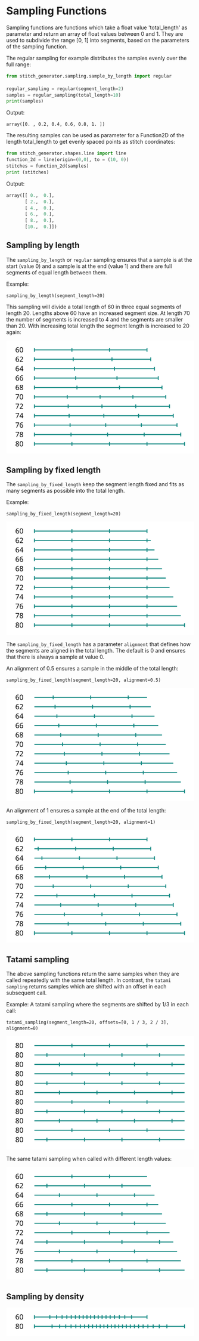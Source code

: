 # Sampling Functions

Sampling functions are functions which take a float value 'total_length' as parameter and return an
array of float values between 0 and 1. They are used to subdivide the range [0, 1] into segments,
based on the parameters of the sampling function.

The regular sampling for example distributes the samples evenly over the full range:

```python
from stitch_generator.sampling.sample_by_length import regular

regular_sampling = regular(segment_length=2)
samples = regular_sampling(total_length=10)
print(samples)
```

Output:

    array([0. , 0.2, 0.4, 0.6, 0.8, 1. ])

The resulting samples can be used as parameter for a Function2D of the length total_length to get
evenly spaced points as stitch coordinates:

```python
from stitch_generator.shapes.line import line
function_2d = line(origin=(0,0), to = (10, 0))
stitches = function_2d(samples)
print (stitches)
````

Output:
```python
array([[ 0.,  0.],
       [ 2.,  0.],
       [ 4.,  0.],
       [ 6.,  0.],
       [ 8.,  0.],
       [10.,  0.]])
```

## Sampling by length
The `sampling_by_length` or `regular` sampling ensures that a sample is at the start (value 0) and
a sample is at the end (value 1) and there are full segments of equal length between them.

Example:

    sampling_by_length(segment_length=20)

This sampling will divide a total length of 60 in three equal segments of length 20. Lengths above
60 have an increased segment size. At length 70 the number of segments is increased to 4 and the
segments are smaller than 20. With increasing total length the segment length is increased to 20
again:

![Sampling by length](images/sampling_by_length.svg)

## Sampling by fixed length
The `sampling_by_fixed_length` keep the segment length fixed and fits as many segments as possible
into the total length.

Example: 

    sampling_by_fixed_length(segment_length=20)

![Sampling by fixed length](images/sampling_by_fixed_length_0.svg)

The `sampling_by_fixed_length` has a parameter `alignment` that defines how the segments are aligned
in the total length. The default is 0 and ensures that there is always a sample at value 0.

An alignment of 0.5 ensures a sample in the middle of the total length:

    sampling_by_fixed_length(segment_length=20, alignment=0.5)

![Sampling by fixed length](images/sampling_by_fixed_length_1.svg)

An alignment of 1 ensures a sample at the end of the total length:

    sampling_by_fixed_length(segment_length=20, alignment=1)

![Sampling by fixed length](images/sampling_by_fixed_length_2.svg)

## Tatami sampling

The above sampling functions return the same samples when they are called repeatedly with the same
total length. In contrast, the `tatami sampling` returns samples which are shifted with an offset in
each subsequent call.

Example: A tatami sampling where the segments are shifted by 1/3 in each call:

    tatami_sampling(segment_length=20, offsets=[0, 1 / 3, 2 / 3], alignment=0)

![Tatami Sampling](images/sampling_tatami.svg)

The same tatami sampling when called with different length values:

![Tatami Sampling](images/sampling_tatami_2.svg)

## Sampling by density

![Sampling by density](images/sampling_by_density.svg)
 